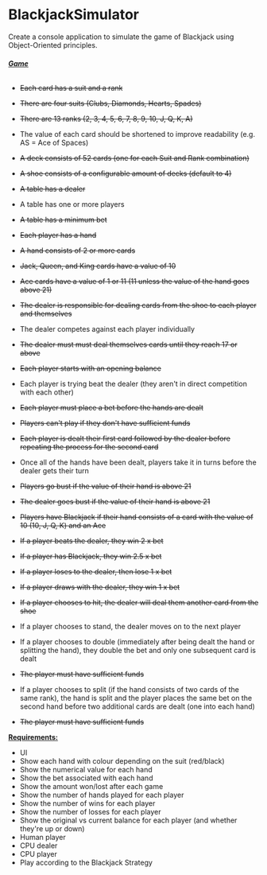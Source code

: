 # BlackjackSimulator 

Create a console application to simulate the game of Blackjack using Object-Oriented principles.

###### **<u>Game</u>**

- ~~Each card has a suit and a rank~~

- ~~There are four suits (Clubs, Diamonds, Hearts, Spades)~~

- ~~There are 13 ranks (2, 3, 4, 5, 6, 7, 8, 9, 10, J, Q, K, A)~~

- The value of each card should be shortened to improve readability (e.g. AS = Ace of Spaces)

- ~~A deck consists of 52 cards (one for each Suit and Rank combination)~~

- ~~A shoe consists of a configurable amount of decks (default to 4)~~

- ~~A table has a dealer~~

- A table has one or more players

- ~~A table has a minimum bet~~

- ~~Each player has a hand~~

- ~~A hand consists of 2 or more cards~~

- ~~Jack, Queen, and King cards have a value of 10~~

- ~~Ace cards have a value of 1 or 11 (11 unless the value of the hand goes above 21)~~

- ~~The dealer is responsible for dealing cards from the shoe to each player and themselves~~

- The dealer competes against each player individually

- ~~The dealer must must deal themselves cards until they reach 17 or above~~

- ~~Each player starts with an opening balance~~

- Each player is trying beat the dealer (they aren't in direct competition with each other)

- ~~Each player must place a bet before the hands are dealt~~

- ~~Players can't play if they don't have sufficient funds~~

- ~~Each player is dealt their first card followed by the dealer before repeating the process for the second card~~

- Once all of the hands have been dealt, players take it in turns before the dealer gets their turn

- ~~Players go bust if the value of their hand is above 21~~

- ~~The dealer goes bust if the value of their hand is above 21~~

- ~~Players have Blackjack if their hand consists of a card with the value of 10 (10, J, Q, K) and an Ace~~

- ~~If a player beats the dealer, they win 2 x bet~~

- ~~If a player has Blackjack, they win 2.5 x bet~~

- ~~If a player loses to the dealer, then lose 1 x bet~~

- ~~If a player draws with the dealer, they win 1 x bet~~

- ~~If a player chooses to hit, the dealer will deal them another card from the shoe~~

- If a player chooses to stand, the dealer moves on to the next player

- If a player chooses to double (immediately after being dealt the hand or splitting the hand), they double the bet and only one subsequent card is dealt

- ~~The player must have sufficient funds~~

- If a player chooses to split (if the hand consists of two cards of the same rank), the hand is split and the player places the same bet on the second hand before two additional cards are dealt (one into each hand)

- ~~The player must have sufficient funds~~

  

**<u>Requirements:</u>**

- UI
- Show each hand with colour depending on the suit (red/black)
- Show the numerical value for each hand
- Show the bet associated with each hand
- Show the amount won/lost after each game
- Show the number of hands played for each player
- Show the number of wins for each player
- Show the number of losses for each player
- Show the original vs current balance for each player (and whether they're up or down)
- Human player
- CPU dealer
- CPU player
- Play according to the Blackjack Strategy